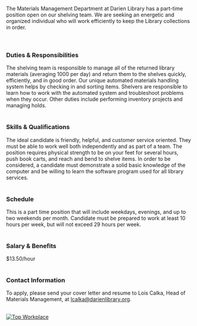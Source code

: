 The Materials Management Department at Darien Library has a part-time position open on our shelving team. We are seeking an energetic and organized individual who will work efficiently to keep the Library collections in order.  
<br />
<br />

### Duties & Responsibilities
The shelving team is responsible to manage all of the returned library materials (averaging 1000 per day) and return them to the shelves quickly, efficiently, and in good order. Our unique automated materials handling system helps by checking in and sorting items. Shelvers are responsible to learn how to work with the automated system and troubleshoot problems when they occur. Other duties include performing inventory projects and managing holds.
<br />
<br />

### Skills & Qualifications
The ideal candidate is friendly, helpful, and customer service oriented. They must be able to work well both independently and as part of a team. The position requires physical strength to be on your feet for several hours, push book carts, and reach and bend to shelve items. In order to be considered, a candidate must demonstrate a solid basic knowledge of the computer and be willing to learn the software program used for all library services. 
<br />
<br />

### Schedule
This is a part time position that will include weekdays, evenings, and up to two weekends per month. Candidate must be prepared to work at least 10 hours per week, but will not exceed 29 hours per week. 
<br />
<br />

### Salary & Benefits
$13.50/hour
<br />
<br />

### Contact Information
To apply, please send your cover letter and resume to Lois Calka, Head of Materials Management, at [lcalka@darienlibrary.org](mailto:lcalka@darienlibrary.org "Lois Calka").
<br />
<br />

<div class="row margin-bottom-20">
<div class="col-md-3">
<a href="https://dar.to/2Re2Gd7"><img class="img-responsive" src="/uploads/logos/2018_top_places_to_work_award.jpg" alt="Top Workplace" /></a>
</div>
</div>